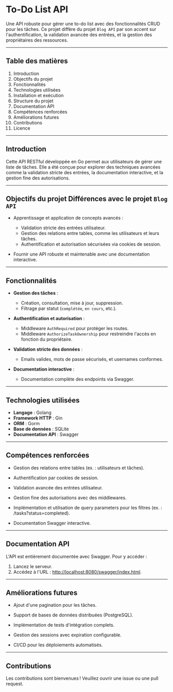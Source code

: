 # To-Do List API

Une API robuste pour gérer une to-do list avec des fonctionnalités CRUD pour les tâches. Ce projet diffère du projet `Blog API` par son accent sur l'authentification, la validation avancée des entrées, et la gestion des propriétaires des ressources.

---

## Table des matières
1. Introduction
2. Objectifs du projet
3. Fonctionnalités
4. Technologies utilisées
5. Installation et exécution
6. Structure du projet
7. Documentation API
8. Compétences renforcées
9. Améliorations futures
10. Contributions
11. Licence

---

## Introduction

Cette API RESTful développée en Go permet aux utilisateurs de gérer une liste de tâches. Elle a été conçue pour explorer des techniques avancées comme la validation stricte des entrées, la documentation interactive, et la gestion fine des autorisations.

---

## Objectifs du projet Différences avec le projet `Blog API`

- Apprentissage et application de concepts avancés :
  - Validation stricte des entrées utilisateur.
  - Gestion des relations entre tables, comme les utilisateurs et leurs tâches.
  - Authentification et autorisation sécurisées via cookies de session.

- Fournir une API robuste et maintenable avec une documentation interactive.

---

## Fonctionnalités

- **Gestion des tâches** :
  - Création, consultation, mise à jour, suppression.
  - Filtrage par statut (`complétée`, `en cours`, etc.).

- **Authentification et autorisation** :
  - Middleware `AuthRequired` pour protéger les routes.
  - Middleware `AuthorizeTaskOwnership` pour restreindre l'accès en fonction du propriétaire.

- **Validation stricte des données** :
  - Emails valides, mots de passe sécurisés, et usernames conformes.

- **Documentation interactive** :
  - Documentation complète des endpoints via Swagger.
---

## Technologies utilisées

- **Langage** : Golang
- **Framework HTTP** : Gin
- **ORM** : Gorm
- **Base de données** : SQLite
- **Documentation API** : Swagger

---

## Compétences renforcées

- Gestion des relations entre tables (ex. : utilisateurs et tâches).

- Authentification par cookies de session.

- Validation avancée des entrées utilisateur.

- Gestion fine des autorisations avec des middlewares.

- Implémentation et utilisation de query parameters pour les filtres (ex. : /tasks?status=completed).

- Documentation Swagger interactive.

---

## Documentation API

L'API est entièrement documentée avec Swagger. Pour y accéder :
1. Lancez le serveur.
2. Accédez à l'URL : [http://localhost:8080/swagger/index.html](http://localhost:8080/swagger/index.html).

---

## Améliorations futures

- Ajout d'une pagination pour les tâches.

- Support de bases de données distribuées (PostgreSQL).

- Implémentation de tests d'intégration complets.

- Gestion des sessions avec expiration configurable.

- CI/CD pour les déploiements automatisés.

---

## Contributions

Les contributions sont bienvenues ! Veuillez ouvrir une issue ou une pull request.
